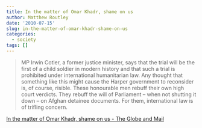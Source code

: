 ```yaml
---
title: In the matter of Omar Khadr, shame on us
author: Matthew Routley
date: '2010-07-15'
slug: in-the-matter-of-omar-khadr-shame-on-us
categories:
  - society
tags: []
---
```


> MP Irwin Cotler, a former justice minister, says that the trial will be the first of a child soldier in modern history and that such a trial is prohibited under international humanitarian law. Any thought that something like this might cause the Harper government to reconsider is, of course, risible. These honourable men rebuff their own high court verdicts. They rebuff the will of Parliament – when not shutting it down – on Afghan detainee documents. For them, international law is of trifling concern.

<a href="http://www.theglobeandmail.com/news/opinions/in-the-matter-of-omar-khadr-shame-on-us/article1640305/">In the matter of Omar Khadr, shame on us - The Globe and Mail</a>